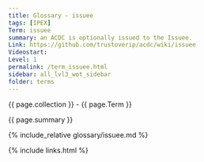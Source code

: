 ```yaml
---
title: Glossary - issuee
tags: [IPEX]
Term: issuee
summary: an ACDC is optionally issued to the Issuee.
Link: https://github.com/trustoverip/acdc/wiki/issuee
Videostart: 
Level: 1
permalink: /term_issuee.html
sidebar: all_lvl3_wot_sidebar
folder: terms
---
```


{{ page.collection }} - {{ page.Term }}

   {{ page.summary }}

{% include_relative glossary/issuee.md %}

 {% include links.html %} 
